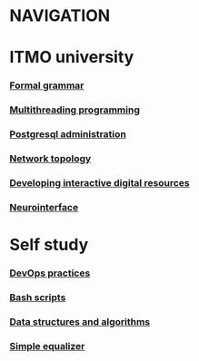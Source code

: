 # NAVIGATION

# ITMO university

### [Formal grammar](ITMO-University/Formal-Grammar)

### [Multithreading programming](ITMO-University/Multithreading-programming)

### [Postgresql administration](ITMO-University/Postgresql-administration)

### [Network topology](ITMO-University/Network-topology)

### [Developing interactive digital resources](ITMO-University/Developing-interactive-digital-resources)

### [Neurointerface](ITMO-University/Neurointerface)

# Self study

### [DevOps practices](Self-study/DevOps)

### [Bash scripts](Self-study/Bash-Scripts)

### [Data structures and algorithms](Self-study/Data-structures-and-algorithms)

### [Simple equalizer](Self-study/Simple-equalizer)
